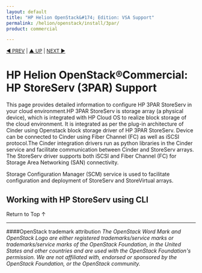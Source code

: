 ```yaml
---
layout: default
title: "HP Helion OpenStack&#174; Edition: VSA Support"
permalink: /helion/openstack/install/3par/
product: commercial

---
```

<!--UNDER REVISION-->


<script>

function PageRefresh {
onLoad="window.refresh"
}

PageRefresh();

</script>

<p style="font-size: small;"> <a href="/helion/openstack/install-beta/kvm/">&#9664; PREV</a> | <a href="/helion/openstack/install-beta-overview/">&#9650; UP</a> | <a href="/helion/openstack/install-beta/esx/">NEXT &#9654;</a> </p>


# HP Helion OpenStack&#174;Commercial: HP StoreServ (3PAR) Support

This page provides detailed information to configure HP 3PAR StoreServ in your cloud environment.HP 3PAR StoreServ is storage array (a physical device), which is integrated with HP Cloud OS to realize block storage of the cloud environment. It is integrated as per the plug-in architecture of Cinder using Openstack block storage driver of HP 3PAR StoreServ. Device can be connected to Cinder using Fiber Channel (FC) as well as iSCSI protocol.The Cinder integration drivers run as python libraries in the Cinder service and facilitate communication between Cinder and StoreServ arrays. The StoreServ driver supports both iSCSI and Fiber Channel (FC) for Storage Area Networking (SAN) connectivity.

Storage Configuration Manager (SCM) service is used to facilitate configuration and deployment of StoreServ and StoreVirtual arrays.


## Working with HP StoreServ using CLI

<TO BE ADDED>


<a href="#top" style="padding:14px 0px 14px 0px; text-decoration: none;"> Return to Top &#8593; </a>

----
####OpenStack trademark attribution
*The OpenStack Word Mark and OpenStack Logo are either registered trademarks/service marks or trademarks/service marks of the OpenStack Foundation, in the United States and other countries and are used with the OpenStack Foundation's permission. We are not affiliated with, endorsed or sponsored by the OpenStack Foundation, or the OpenStack community.*
